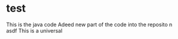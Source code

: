 # test

This is the java code
Adeed new part of the code into the reposito
n\
asdf
This is a universal
